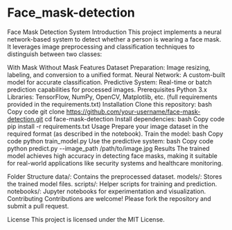# Face_mask-detection
Face Mask Detection System
Introduction
This project implements a neural network-based system to detect whether a person is wearing a face mask. It leverages image preprocessing and classification techniques to distinguish between two classes:

With Mask
Without Mask
Features
Dataset Preparation: Image resizing, labeling, and conversion to a unified format.
Neural Network: A custom-built model for accurate classification.
Predictive System: Real-time or batch prediction capabilities for processed images.
Prerequisites
Python 3.x
Libraries: TensorFlow, NumPy, OpenCV, Matplotlib, etc. (full requirements provided in the requirements.txt)
Installation
Clone this repository:
bash
Copy code
git clone https://github.com/your-username/face-mask-detection.git
cd face-mask-detection
Install dependencies:
bash
Copy code
pip install -r requirements.txt
Usage
Prepare your image dataset in the required format (as described in the notebook).
Train the model:
bash
Copy code
python train_model.py
Use the predictive system:
bash
Copy code
python predict.py --image_path /path/to/image.jpg
Results
The trained model achieves high accuracy in detecting face masks, making it suitable for real-world applications like security systems and healthcare monitoring.

Folder Structure
data/: Contains the preprocessed dataset.
models/: Stores the trained model files.
scripts/: Helper scripts for training and prediction.
notebooks/: Jupyter notebooks for experimentation and visualization.
Contributing
Contributions are welcome! Please fork the repository and submit a pull request.

License
This project is licensed under the MIT License.
